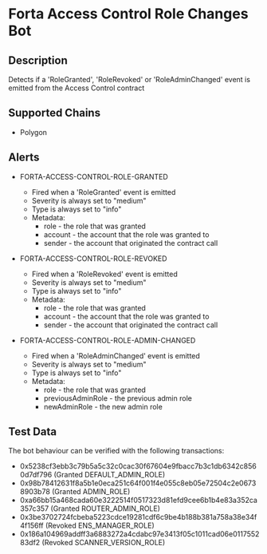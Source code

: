 # Forta Access Control Role Changes Bot

## Description

Detects if a 'RoleGranted', 'RoleRevoked' or 'RoleAdminChanged' event is emitted from the Access Control contract

## Supported Chains

- Polygon

## Alerts

- FORTA-ACCESS-CONTROL-ROLE-GRANTED

  - Fired when a 'RoleGranted' event is emitted
  - Severity is always set to "medium"
  - Type is always set to "info"
  - Metadata:
    - role - the role that was granted
    - account - the account that the role was granted to
    - sender - the account that originated the contract call

- FORTA-ACCESS-CONTROL-ROLE-REVOKED

  - Fired when a 'RoleRevoked' event is emitted
  - Severity is always set to "medium"
  - Type is always set to "info"
  - Metadata:
    - role - the role that was granted
    - account - the account that the role was granted to
    - sender - the account that originated the contract call

- FORTA-ACCESS-CONTROL-ROLE-ADMIN-CHANGED
  - Fired when a 'RoleAdminChanged' event is emitted
  - Severity is always set to "medium"
  - Type is always set to "info"
  - Metadata:
    - role - the role that was granted
    - previousAdminRole - the previous admin role
    - newAdminRole - the new admin role

## Test Data

The bot behaviour can be verified with the following transactions:

- 0x5238cf3ebb3c79b5a5c32c0cac30f67604e9fbacc7b3c1db6342c8560d7df796 (Granted DEFAULT_ADMIN_ROLE)
- 0x98b78412631f8a5b1e0eca251c64f001f4e055c8eb05e72504c2e06738903b78 (Granted ADMIN_ROLE)
- 0xa66bb15a468cada60e3222514f0517323d81efd9cee6b1b4e83a352ca357c357 (Granted ROUTER_ADMIN_ROLE)
- 0x3be3702724fcbeba5223cdce19281cdf6c9be4b188b381a758a38e34f4f156ff (Revoked ENS_MANAGER_ROLE)
- 0x186a104969addff3a6883272a4cdabc97e3413f05c1011cad06e011755283df2 (Revoked SCANNER_VERSION_ROLE)
